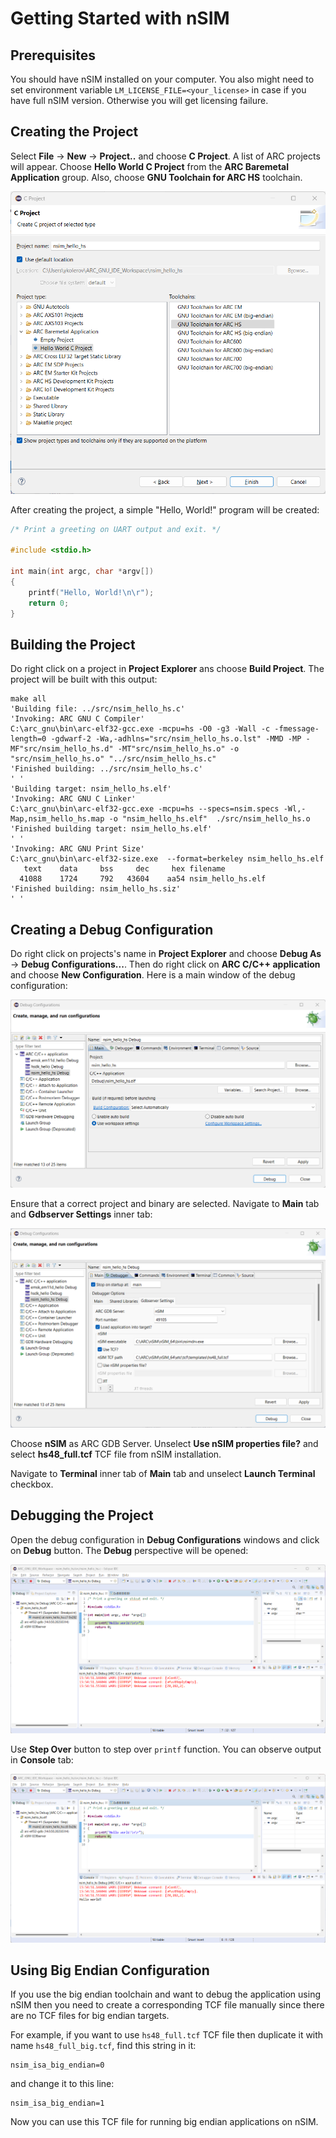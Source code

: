 # Getting Started with nSIM

## Prerequisites

You should have nSIM installed on your computer. You also might need to set
environment variable `LM_LICENSE_FILE=<your_license>` in case if you have
full nSIM version. Otherwise you will get licensing failure.

## Creating the Project

Select **File** → **New** → **Project..** and choose **C Project**.
A list of ARC projects will appear. Choose **Hello World C Project**
from the **ARC Baremetal Application** group. Also, choose
**GNU Toolchain for ARC HS** toolchain.

![ARC Baremetal Application](./images/nsim-projects.png)

After creating the project, a simple "Hello, World!" program will be created:

```c
/* Print a greeting on UART output and exit. */

#include <stdio.h>

int main(int argc, char *argv[])
{
    printf("Hello, World!\n\r");
    return 0;
}
```

## Building the Project

Do right click on a project in **Project Explorer** ans choose **Build Project**.
The project will be built with this output:

```text
make all 
'Building file: ../src/nsim_hello_hs.c'
'Invoking: ARC GNU C Compiler'
C:\arc_gnu\bin\arc-elf32-gcc.exe -mcpu=hs -O0 -g3 -Wall -c -fmessage-length=0 -gdwarf-2 -Wa,-adhlns="src/nsim_hello_hs.o.lst" -MMD -MP -MF"src/nsim_hello_hs.d" -MT"src/nsim_hello_hs.o" -o "src/nsim_hello_hs.o" "../src/nsim_hello_hs.c"
'Finished building: ../src/nsim_hello_hs.c'
' '
'Building target: nsim_hello_hs.elf'
'Invoking: ARC GNU C Linker'
C:\arc_gnu\bin\arc-elf32-gcc.exe -mcpu=hs --specs=nsim.specs -Wl,-Map,nsim_hello_hs.map -o "nsim_hello_hs.elf"  ./src/nsim_hello_hs.o 
'Finished building target: nsim_hello_hs.elf'
' '
'Invoking: ARC GNU Print Size'
C:\arc_gnu\bin\arc-elf32-size.exe  --format=berkeley nsim_hello_hs.elf
   text	   data	    bss	    dec	    hex	filename
  41088	   1724	    792	  43604	   aa54	nsim_hello_hs.elf
'Finished building: nsim_hello_hs.siz'
' '
```

## Creating a Debug Configuration

Do right click on projects's name in **Project Explorer** and choose
**Debug As** → **Debug Configurations...**. Then do right click on
**ARC C/C++ application** and choose **New Configuration**. Here is a main window of
the debug configuration:

![Debug Configuration - Main](./images/nsim-debug-conf-main.png)

Ensure that a correct project and binary are selected. Navigate to **Main** tab
and **Gdbserver Settings** inner tab:

![Debug Configuration - GDB](./images/nsim-debug-conf-gdb.png)

Choose **nSIM** as ARC GDB Server. Unselect **Use nSIM properties file?**
and select **hs48_full.tcf** TCF file from nSIM installation.

Navigate to **Terminal** inner tab of **Main** tab and unselect **Launch Terminal**
checkbox.

## Debugging the Project

Open the debug configuration in **Debug Configurations** windows and click
on **Debug** button. The **Debug** perspective will be opened:

![Debug - Perspective](./images/nsim-debug-perspective.png)

Use **Step Over** button to step over `printf` function. You can observe
output in **Console** tab:

![Debug - Output](./images/nsim-debug-output.png)

## Using Big Endian Configuration

If you use the big endian toolchain and want to debug the application using
nSIM then you need to create a corresponding TCF file manually since there are
no TCF files for big endian targets.

For example, if you want to use `hs48_full.tcf` TCF file then duplicate it
with name `hs48_full_big.tcf`, find this string in it:

```text
nsim_isa_big_endian=0
```

and change it to this line:

```text
nsim_isa_big_endian=1
```

Now you can use this TCF file for running big endian applications on nSIM.
